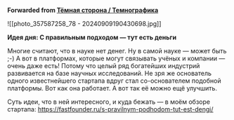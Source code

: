 **Forwarded from [Тёмная сторона / Темнографика](https://t.me/temno/5559)**

![[photo_357587258_78 - 20240909190430698.jpg]]

**Идея дня: С правильным подходом — тут есть деньги**

Многие считают, что в науке нет денег. Ну в самой науке — может быть ;-) А вот в платформах, которые могут связывать учёных и компании — очень даже есть! Потому что целый ряд богатейших индустрий развивается на базе научных исследований. Не зря же основатель одного известнейшего стартапа вдруг стал со-основателем подобной платформы. Вот как она работает. А вот так её можно ещё улучшить.

Суть идеи, что в ней интересного, и куда бежать — в моём обзоре стартапа: https://fastfounder.ru/s-pravilnym-podhodom-tut-est-dengi/